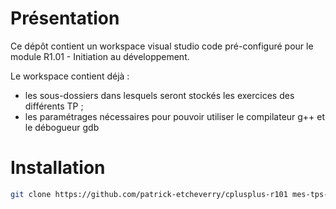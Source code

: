 # Présentation
Ce dépôt contient un workspace visual studio code pré-configuré pour le module R1.01 - Initiation au développement.

Le workspace contient déjà :
- les sous-dossiers dans lesquels seront stockés les exercices des différents TP ;
- les paramétrages nécessaires pour pouvoir utiliser le compilateur g++ et le débogueur gdb


# Installation

```bash
git clone https://github.com/patrick-etcheverry/cplusplus-r101 mes-tps-r1-01
```
